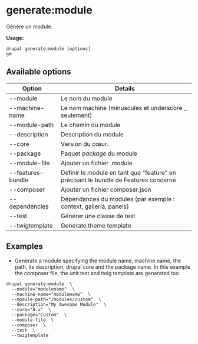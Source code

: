# generate:module
Génère un module.

**Usage:**
```
drupal generate:module [options]
gm
```

## Available options
Option | Details
-------|-------------
--module | Le nom du module
--machine-name | Le nom machine (minuscules et underscore _ seulement)
--module-path | Le chemin du module
--description | Description du module
--core | Version du cœur.
--package | Paquet <em>package</em> du module
--module-file | Ajouter un fichier .module
--features-bundle | Définir le module en tant que "feature" en précisant le bundle de Features concerné
--composer | Ajouter un fichier composer.json
--dependencies | Dépendances du modules (par exemple : context, galleria, panels)
--test | Générer une classe de test
--twigtemplate | Generate theme template

## Examples
* Generate a module specifying the module name, machine name, the path, its description, drupal core and the package name. In this example the composer file, the unit test and twig template are generated too
```
drupal generate:module  \
  --module="modulename"  \
  --machine-name="modulename"  \
  --module-path="/modules/custom"  \
  --description="My Awesome Module"  \
  --core="8.x"  \
  --package="Custom"  \
  --module-file  \
  --composer  \
  --test  \
  --twigtemplate
```
